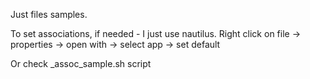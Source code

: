 Just files samples.

To set associations, if needed - I just use nautilus.
Right click on file -> properties -> open with -> select app -> set default

Or check _assoc_sample.sh script
